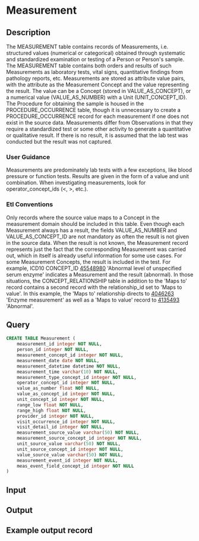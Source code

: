 <!---->

# Measurement

## Description
The MEASUREMENT table contains records of Measurements, i.e. structured values (numerical or categorical) obtained through systematic and standardized examination or testing of a Person or Person's sample. The MEASUREMENT table contains both orders and results of such Measurements as laboratory tests, vital signs, quantitative findings from pathology reports, etc. Measurements are stored as attribute value pairs, with the attribute as the Measurement Concept and the value representing the result. The value can be a Concept (stored in VALUE_AS_CONCEPT), or a numerical value (VALUE_AS_NUMBER) with a Unit (UNIT_CONCEPT_ID). The Procedure for obtaining the sample is housed in the PROCEDURE_OCCURRENCE table, though it is unnecessary to create a PROCEDURE_OCCURRENCE record for each measurement if one does not exist in the source data. Measurements differ from Observations in that they require a standardized test or some other activity to generate a quantitative or qualitative result. If there is no result, it is assumed that the lab test was conducted but the result was not captured.

### User Guidance
Measurements are predominately lab tests with a few exceptions, like blood pressure or function tests. Results are given in the form of a value and unit combination. When investigating measurements, look for operator_concept_ids (<, >, etc.).

### Etl Conventions
Only records where the source value maps to a Concept in the measurement domain should be included in this table. Even though each Measurement always has a result, the fields VALUE_AS_NUMBER and VALUE_AS_CONCEPT_ID are not mandatory as often the result is not given in the source data. When the result is not known, the Measurement record represents just the fact that the corresponding Measurement was carried out, which in itself is already useful information for some use cases. For some Measurement Concepts, the result is included in the test. For example, ICD10 CONCEPT_ID [45548980](https://athena.ohdsi.org/search-terms/terms/45548980) 'Abnormal level of unspecified serum enzyme' indicates a Measurement and the result (abnormal). In those situations, the CONCEPT_RELATIONSHIP table in addition to the 'Maps to' record contains a second record with the relationship_id set to 'Maps to value'. In this example, the 'Maps to' relationship directs to [4046263](https://athena.ohdsi.org/search-terms/terms/4046263) 'Enzyme measurement' as well as a 'Maps to value' record to [4135493](https://athena.ohdsi.org/search-terms/terms/4135493) 'Abnormal'.

## Query
```sql
CREATE TABLE Measurement (
	measurement_id integer NOT NULL,
	person_id integer NOT NULL,
	measurement_concept_id integer NOT NULL,
	measurement_date date NOT NULL,
	measurement_datetime datetime NOT NULL,
	measurement_time varchar(10) NOT NULL,
	measurement_type_concept_id integer NOT NULL,
	operator_concept_id integer NOT NULL,
	value_as_number float NOT NULL,
	value_as_concept_id integer NOT NULL,
	unit_concept_id integer NOT NULL,
	range_low float NOT NULL,
	range_high float NOT NULL,
	provider_id integer NOT NULL,
	visit_occurrence_id integer NOT NULL,
	visit_detail_id integer NOT NULL,
	measurement_source_value varchar(50) NOT NULL,
	measurement_source_concept_id integer NOT NULL,
	unit_source_value varchar(50) NOT NULL,
	unit_source_concept_id integer NOT NULL,
	value_source_value varchar(50) NOT NULL,
	measurement_event_id integer NOT NULL,
	meas_event_field_concept_id integer NOT NULL
)
```

## Input


## Output


## Example output record


